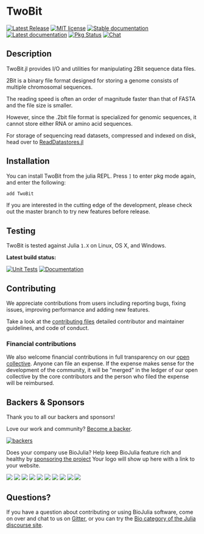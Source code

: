 # TwoBit

[![Latest Release](https://img.shields.io/github/release/BioJulia/TwoBit.jl.svg)](https://github.com/BioJulia/TwoBit.jl/releases/latest)
[![MIT license](https://img.shields.io/badge/license-MIT-green.svg)](https://github.com/BioJulia/TwoBit.jl/blob/master/LICENSE)
[![Stable documentation](https://img.shields.io/badge/docs-stable-blue.svg)](https://biojulia.github.io/TwoBit.jl/stable)
[![Latest documentation](https://img.shields.io/badge/docs-latest-blue.svg)](https://biojulia.github.io/TwoBit.jl/dev/)
[![Pkg Status](https://www.repostatus.org/badges/latest/active.svg)](https://www.repostatus.org/#active)
[![Chat](https://img.shields.io/gitter/room/BioJulia/TwoBit.svg)](https://gitter.im/BioJulia/TwoBit.jl)

## Description

TwoBit.jl provides I/O and utilities for manipulating 2Bit sequence data files.

2Bit is a binary file format designed for storing a genome consists of multiple
chromosomal sequences.

The reading speed is often an order of magnitude faster than that of FASTA and
the file size is smaller.

However, since the .2bit file format is specialized for genomic sequences, it
cannot store either RNA or amino acid sequences.

For storage of sequencing read datasets, compressed and indexed on disk, head
over to [ReadDatastores.jl](https://github.com/BioJulia/ReadDatastores.jl)

## Installation

You can install TwoBit from the julia REPL.
Press `]` to enter pkg mode again, and enter the following:

```julia
add TwoBit
```

If you are interested in the cutting edge of the development, please check out
the master branch to try new features before release.


## Testing

TwoBit is tested against Julia `1.X` on Linux, OS X, and Windows.

**Latest build status:**

[![Unit Tests](https://github.com/BioJulia/TwoBit.jl/actions/workflows/UnitTests.yml/badge.svg)](https://github.com/BioJulia/TwoBit.jl/actions/workflows/UnitTests.yml)
[![Documentation](https://github.com/BioJulia/TwoBit.jl/actions/workflows/Documentation.yml/badge.svg)](https://github.com/BioJulia/TwoBit.jl/actions/workflows/Documentation.yml)


## Contributing

We appreciate contributions from users including reporting bugs, fixing
issues, improving performance and adding new features.

Take a look at the [contributing files](https://github.com/BioJulia/Contributing)
detailed contributor and maintainer guidelines, and code of conduct.


### Financial contributions

We also welcome financial contributions in full transparency on our
[open collective](https://opencollective.com/biojulia).
Anyone can file an expense. If the expense makes sense for the development
of the community, it will be "merged" in the ledger of our open collective by
the core contributors and the person who filed the expense will be reimbursed.


## Backers & Sponsors

Thank you to all our backers and sponsors!

Love our work and community? [Become a backer](https://opencollective.com/biojulia#backer).

[![backers](https://opencollective.com/biojulia/backers.svg?width=890)](https://opencollective.com/biojulia#backers)

Does your company use BioJulia? Help keep BioJulia feature rich and healthy by
[sponsoring the project](https://opencollective.com/biojulia#sponsor)
Your logo will show up here with a link to your website.

[![](https://opencollective.com/biojulia/sponsor/0/avatar.svg)](https://opencollective.com/biojulia/sponsor/0/website)
[![](https://opencollective.com/biojulia/sponsor/1/avatar.svg)](https://opencollective.com/biojulia/sponsor/1/website)
[![](https://opencollective.com/biojulia/sponsor/2/avatar.svg)](https://opencollective.com/biojulia/sponsor/2/website)
[![](https://opencollective.com/biojulia/sponsor/3/avatar.svg)](https://opencollective.com/biojulia/sponsor/3/website)
[![](https://opencollective.com/biojulia/sponsor/4/avatar.svg)](https://opencollective.com/biojulia/sponsor/4/website)
[![](https://opencollective.com/biojulia/sponsor/5/avatar.svg)](https://opencollective.com/biojulia/sponsor/5/website)
[![](https://opencollective.com/biojulia/sponsor/6/avatar.svg)](https://opencollective.com/biojulia/sponsor/6/website)
[![](https://opencollective.com/biojulia/sponsor/7/avatar.svg)](https://opencollective.com/biojulia/sponsor/7/website)
[![](https://opencollective.com/biojulia/sponsor/8/avatar.svg)](https://opencollective.com/biojulia/sponsor/8/website)
[![](https://opencollective.com/biojulia/sponsor/9/avatar.svg)](https://opencollective.com/biojulia/sponsor/9/website)


## Questions?

If you have a question about contributing or using BioJulia software, come
on over and chat to us on [Gitter](https://gitter.im/BioJulia/General), or you can try the
[Bio category of the Julia discourse site](https://discourse.julialang.org/c/domain/bio).
